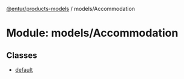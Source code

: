 [@entur/products-models](../README.md) / models/Accommodation

# Module: models/Accommodation

## Classes

- [default](../classes/models_Accommodation.default.md)
